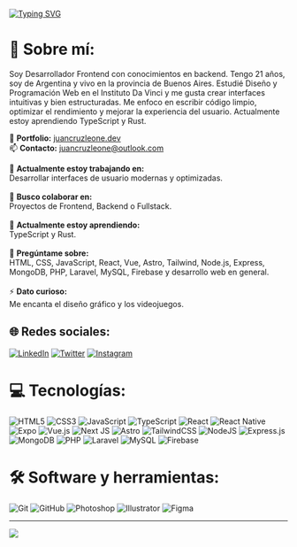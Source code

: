 [![Typing SVG](https://readme-typing-svg.herokuapp.com?color=00BFFF&size=35&center=true&vCenter=true&width=1000&lines=¡Bienvenido+a+mi+perfil+de+GitHub!;Mi+nombre+es+Juan+Cruz+Leone;Soy+Desarrollador+Frontend)](https://git.io/typing-svg)

# 💫 Sobre mí:

Soy Desarrollador Frontend con conocimientos en backend. Tengo 21 años, soy de Argentina y vivo en la provincia de Buenos Aires. Estudié Diseño y Programación Web en el Instituto Da Vinci y me gusta crear interfaces intuitivas y bien estructuradas. Me enfoco en escribir código limpio, optimizar el rendimiento y mejorar la experiencia del usuario. Actualmente estoy aprendiendo TypeScript y Rust.

💼 **Portfolio:** [juancruzleone.dev](https://juancruzleone.dev)  
📫 **Contacto:** [juancruzleone@outlook.com](mailto:juancruzleone@outlook.com)

🔭 **Actualmente estoy trabajando en:**  <br>Desarrollar interfaces de usuario modernas y optimizadas.<br><br>
👯 **Busco colaborar en:**  <br>Proyectos de Frontend, Backend o Fullstack.<br><br>
🌱 **Actualmente estoy aprendiendo:**  <br>TypeScript y Rust.<br><br>
💬 **Pregúntame sobre:**  <br>HTML, CSS, JavaScript, React, Vue, Astro, Tailwind, Node.js, Express, MongoDB, PHP, Laravel, MySQL, Firebase y desarrollo web en general.<br><br>
⚡ **Dato curioso:**  <br>Me encanta el diseño gráfico y los videojuegos.

## 🌐 Redes sociales:
[![LinkedIn](https://img.shields.io/badge/LinkedIn-%230077B5.svg?logo=linkedin&logoColor=white)](https://www.linkedin.com/in/juan-cruz-leone/)
[![Twitter](https://img.shields.io/badge/Twitter-%231DA1F2.svg?logo=twitter&logoColor=white)](https://x.com/leone_juan)
[![Instagram](https://img.shields.io/badge/Instagram-%23E4405F.svg?logo=instagram&logoColor=white)](https://www.instagram.com/_juanleone/)

# 💻 Tecnologías:
![HTML5](https://img.shields.io/badge/html5-%23E34F26.svg?style=for-the-badge&logo=html5&logoColor=white) ![CSS3](https://img.shields.io/badge/css3-%231572B6.svg?style=for-the-badge&logo=css3&logoColor=white) ![JavaScript](https://img.shields.io/badge/javascript-%23323330.svg?style=for-the-badge&logo=javascript&logoColor=%23F7DF1E) ![TypeScript](https://img.shields.io/badge/typescript-%23007ACC.svg?style=for-the-badge&logo=typescript&logoColor=white) ![React](https://img.shields.io/badge/react-%2320232a.svg?style=for-the-badge&logo=react&logoColor=%2361DAFB) ![React Native](https://img.shields.io/badge/react_native-%2320232a.svg?style=for-the-badge&logo=react&logoColor=%2361DAFB) ![Expo](https://img.shields.io/badge/expo-1C1E24?style=for-the-badge&logo=expo&logoColor=#D04A37) ![Vue.js](https://img.shields.io/badge/vuejs-%2335495e.svg?style=for-the-badge&logo=vuedotjs&logoColor=%234FC08D) ![Next JS](https://img.shields.io/badge/Next-black?style=for-the-badge&logo=next.js&logoColor=white) ![Astro](https://img.shields.io/badge/Astro-FF5D01?style=for-the-badge&logo=astro&logoColor=white) ![TailwindCSS](https://img.shields.io/badge/tailwindcss-%2338B2AC.svg?style=for-the-badge&logo=tailwind-css&logoColor=white) ![NodeJS](https://img.shields.io/badge/node.js-6DA55F?style=for-the-badge&logo=node.js&logoColor=white) ![Express.js](https://img.shields.io/badge/express.js-%23404d59.svg?style=for-the-badge&logo=express&logoColor=%2361DAFB) ![MongoDB](https://img.shields.io/badge/MongoDB-%234ea94b.svg?style=for-the-badge&logo=mongodb&logoColor=white) ![PHP](https://img.shields.io/badge/php-%23777BB4.svg?style=for-the-badge&logo=php&logoColor=white) ![Laravel](https://img.shields.io/badge/laravel-%23FF2D20.svg?style=for-the-badge&logo=laravel&logoColor=white) ![MySQL](https://img.shields.io/badge/mysql-%2300f.svg?style=for-the-badge&logo=mysql&logoColor=white) ![Firebase](https://img.shields.io/badge/firebase-%23039BE5.svg?style=for-the-badge&logo=firebase)

# 🛠️ Software y herramientas:
![Git](https://img.shields.io/badge/git-%23F05033.svg?style=for-the-badge&logo=git&logoColor=white) ![GitHub](https://img.shields.io/badge/github-%23121011.svg?style=for-the-badge&logo=github&logoColor=white) ![Photoshop](https://img.shields.io/badge/adobe%20photoshop-%2331A8FF.svg?style=for-the-badge&logo=adobe%20photoshop&logoColor=white) ![Illustrator](https://img.shields.io/badge/adobe%20illustrator-%23FF9A00.svg?style=for-the-badge&logo=adobe%20illustrator&logoColor=white) ![Figma](https://img.shields.io/badge/figma-%23F24E1E.svg?style=for-the-badge&logo=figma&logoColor=white)

---
[![](https://visitcount.itsvg.in/api?id=JuanCruzLeone&icon=0&color=0)](https://visitcount.itsvg.in)
